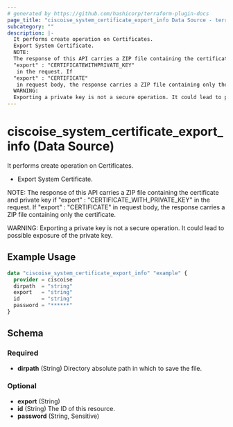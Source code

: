 ```yaml
---
# generated by https://github.com/hashicorp/terraform-plugin-docs
page_title: "ciscoise_system_certificate_export_info Data Source - terraform-provider-ciscoise"
subcategory: ""
description: |-
  It performs create operation on Certificates.
  Export System Certificate.
  NOTE:
  The response of this API carries a ZIP file containing the certificate and private key if
  "export" : "CERTIFICATEWITHPRIVATE_KEY"
   in the request. If
  "export" : "CERTIFICATE"
   in request body, the response carries a ZIP file containing only the certificate.
  WARNING:
  Exporting a private key is not a secure operation. It could lead to possible exposure of the private key.
---
```


# ciscoise_system_certificate_export_info (Data Source)

It performs create operation on Certificates.

- Export System Certificate.


NOTE:
The response of this API carries a ZIP file containing the certificate and private key if
"export" : "CERTIFICATE_WITH_PRIVATE_KEY"
 in the request. If
"export" : "CERTIFICATE"
 in request body, the response carries a ZIP file containing only the certificate.



WARNING:
Exporting a private key is not a secure operation. It could lead to possible exposure of the private key.

## Example Usage

```terraform
data "ciscoise_system_certificate_export_info" "example" {
  provider = ciscoise
  dirpath  = "string"
  export   = "string"
  id       = "string"
  password = "******"
}
```

<!-- schema generated by tfplugindocs -->
## Schema

### Required

- **dirpath** (String) Directory absolute path in which to save the file.

### Optional

- **export** (String)
- **id** (String) The ID of this resource.
- **password** (String, Sensitive)



